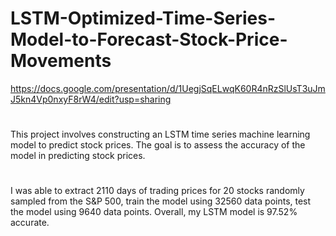 # LSTM-Optimized-Time-Series-Model-to-Forecast-Stock-Price-Movements
https://docs.google.com/presentation/d/1UegjSqELwqK60R4nRzSlUsT3uJmJ5kn4Vp0nxyF8rW4/edit?usp=sharing
#
This project involves constructing an LSTM time series machine learning model to predict stock prices. The goal is to assess the accuracy of the model in predicting stock prices.
#
I was able to extract 2110 days of trading prices for 20 stocks randomly sampled from the S&P 500, train the model using 32560 data points, test the model using 9640 data points. Overall, my LSTM model is 97.52% accurate.
